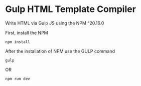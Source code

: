 # Gulp HTML Template Compiler
Write HTML via Gulp JS using the NPM ^20.16.0

First, install the NPM

`npm install`

After the installation of NPM use the GULP command

`gulp`

OR

`npm run dev`
